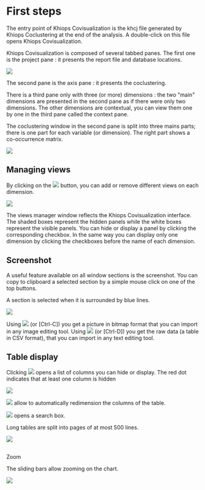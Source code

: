 #  First steps

The entry point of Khiops Covisualization is the khcj file generated by Khiops Coclustering at the end of the analysis. A double-click on this file opens Khiops Covisualization.

Khiops Covisualization is composed of several tabbed panes. The first one is the project pane : it presents the report file and database locations.

![](../../assets/images-khiops-guides/covisualization/image9.png)

The second pane is the axis pane : it presents the coclustering.

There is a third pane only with three (or more) dimensions : the two "main" dimensions are presented in the second pane as if there were only two dimensions. The other dimensions are contextual, you can view them one by one in the third pane called the context pane.

The coclustering window in the second pane is split into three mains parts; there is one part for each variable (or dimension). The right part shows a co-occurrence matrix.

![](../../assets/images-khiops-guides/covisualization/image10.png)

##  Managing views

By clicking on the ![](../../assets/images-khiops-guides/covisualization/image11.png) button, you can add or remove different views on each dimension.

![](../../assets/images-khiops-guides/covisualization/image12.png)

The views manager window reflects the Khiops Covisualization interface. The shaded boxes represent the hidden panels while the white boxes represent the visible panels. You can hide or display a panel by clicking the corresponding checkbox. In the same way you can display only one dimension by clicking the checkboxes before the name of each dimension.

##  Screenshot

A useful feature available on all window sections is the screenshot. You can copy to clipboard a selected section by a simple mouse click on one of the top buttons.

A section is selected when it is surrounded by blue lines.

![](../../assets/images-khiops-guides/covisualization/image13.png)

<!--- TODO revoir l'insertion des images iamge14 et image 15 pour supprimer le passage a la ligne --->

Using ![](../../assets/images-khiops-guides/covisualization/image14.png) (or [Ctrl-C\]) you get a picture in bitmap format that you can import in any image editing tool.
Using ![](../../assets/images-khiops-guides/covisualization/image15.png) (or \[Ctrl-D\]) you get the raw data (a table in CSV format), that you can import in any text editing tool. 

##  Table display

Clicking ![](../../assets/images-khiops-guides/covisualization/image16.png) opens a list of columns you can hide or display. The red dot indicates that at least one column is hidden

![](../../assets/images-khiops-guides/covisualization/image17.png)

![](../../assets/images-khiops-guides/covisualization/image16.png) allow to automatically redimension the columns of the table.

![](../../assets/images-khiops-guides/covisualization/image16.png) opens a search box.

Long tables are split into pages of at most 500 lines.

![](../../assets/images-khiops-guides/covisualization/image18.png)

##   
 Zoom

The sliding bars allow zooming on the chart.

![](../../assets/images-khiops-guides/covisualization/image19.png)